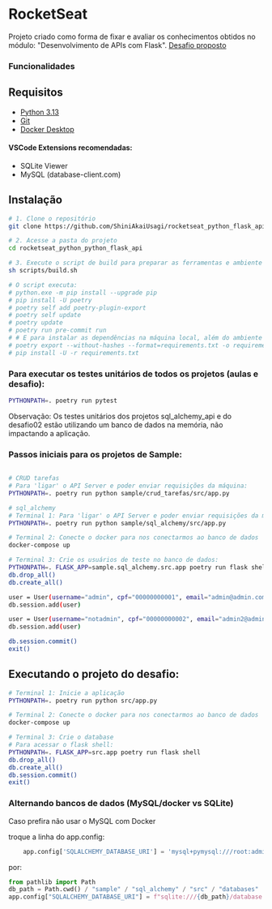 # RocketSeat

Projeto criado como forma de fixar e avaliar os conhecimentos obtidos no módulo: "Desenvolvimento de APIs com Flask".
[Desafio proposto](Desafio.txt)

### Funcionalidades


## Requisitos

- [Python 3.13](https://www.python.org/downloads/)
- [Git](https://git-scm.com/downloads)
- [Docker Desktop](https://docs.docker.com/desktop/)

#### VSCode Extensions recomendadas:
- SQLite Viewer
- MySQL (database-client.com)

## Instalação

```bash
# 1. Clone o repositório
git clone https://github.com/ShiniAkaiUsagi/rocketseat_python_flask_api.git

# 2. Acesse a pasta do projeto
cd rocketseat_python_python_flask_api

# 3. Execute o script de build para preparar as ferramentas e ambiente
sh scripts/build.sh

# O script executa:
# python.exe -m pip install --upgrade pip
# pip install -U poetry
# poetry self add poetry-plugin-export
# poetry self update
# poetry update
# poetry run pre-commit run
# # E para instalar as dependências na máquina local, além do ambiente virtual:
# poetry export --without-hashes --format=requirements.txt -o requirements.txt
# pip install -U -r requirements.txt

```

### Para executar os testes unitários de todos os projetos (aulas e desafio):
```bash
PYTHONPATH=. poetry run pytest
```
Observação: Os testes unitários dos projetos sql_alchemy_api e do desafio02
    estão utilizando um banco de dados na memória, não impactando a aplicação.

### Passos iniciais para os projetos de Sample:

```bash

# CRUD tarefas
# Para 'ligar' o API Server e poder enviar requisições da máquina:
PYTHONPATH=. poetry run python sample/crud_tarefas/src/app.py

# sql_alchemy
# Terminal 1: Para 'ligar' o API Server e poder enviar requisições da máquina:
PYTHONPATH=. poetry run python sample/sql_alchemy/src/app.py

# Terminal 2: Conecte o docker para nos conectarmos ao banco de dados
docker-compose up

# Terminal 3: Crie os usuários de teste no banco de dados:
PYTHONPATH=. FLASK_APP=sample.sql_alchemy.src.app poetry run flask shell
db.drop_all()
db.create_all()

user = User(username="admin", cpf="00000000001", email="admin@admin.com", password="12345", role="admin")
db.session.add(user)

user = User(username="notadmin", cpf="00000000002", email="admin2@admin.com", password="12345", role="user")
db.session.add(user)

db.session.commit()
exit()
```


## Executando o projeto do desafio:

```bash
# Terminal 1: Inicie a aplicação
PYTHONPATH=. poetry run python src/app.py

# Terminal 2: Conecte o docker para nos conectarmos ao banco de dados
docker-compose up

# Terminal 3: Crie o database
# Para acessar o flask shell:
PYTHONPATH=. FLASK_APP=src.app poetry run flask shell
db.drop_all()
db.create_all()
db.session.commit()
exit()
```

### Alternando bancos de dados (MySQL/docker vs SQLite)
Caso prefira não usar o MySQL com Docker

troque a linha do app.config:
```python
    app.config['SQLALCHEMY_DATABASE_URI'] = 'mysql+pymysql:///root:admin123@127.0.0.1:3306/flask-crud'
```
por:
```python
from pathlib import Path
db_path = Path.cwd() / "sample" / "sql_alchemy" / "src" / "databases"
app.config["SQLALCHEMY_DATABASE_URI"] = f"sqlite:///{db_path}/database.db"
```
